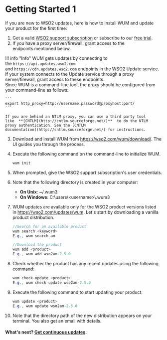 # Getting Started 1

If you are new to WSO2 updates, here is how to install WUM and update
your product for the first time:

1.  Get a valid [WSO2 support
    subscription](https://wso2.com/subscription) or subscribe to
    our [free trial](https://wso2.com/subscription/free-trial).
2.  If you have a proxy server/firewall, grant access to the
    endpoints mentioned below.

!!! info "Info"
    WUM gets updates by connecting to the `https://api.updates.wso2.com`
    and `https://cdn.updates.wso2.com` endpoints in the WSO2 Update
    service. If your system connects to the Update service through
    a proxy server/firewall, grant access to these endpoints.  
    Since WUM is a command-line tool, the proxy should be configured
    from your command-line as follows: 

    ```
    export http_proxy=http://username:password@proxyhost:port/
    ```

    If you are behind an NTLM proxy, you can use a third party tool
    like  **[CNTLM](http://cntlm.sourceforge.net/)**  to do the NTLM
    proxy authentication. See the [CNTLM
    documentation](http://cntlm.sourceforge.net/) for instructions.

3.  Download and install WUM from <https://wso2.com/wum/download/>. The
    UI guides you through the process.
4.  Execute the following command on the command-line to initialize
    WUM. 

    ``` java
    wum init
    ```

5.  When prompted, give the WSO2 support subscription's user
    credentials.

6.  Note that the following directory is created in your computer:

    -   **On Unix**: \~/.wum3
    -   **On Windows**: C:\\users\\&lt;username&gt;\\.wum3

7.  WUM updates are available only for the WSO2 product versions listed
    in <https://wso2.com/updates/wum>. Let's start by downloading a
    vanilla product distribution.

    ``` java
    //Search for an available product
    wum search <keyword>
    E.g., wum search am

    //Download the product
    wum add <product>
    E.g., wum add wso2am-2.5.0
    ```

8.  Check whether the product has any recent updates using the following
    command:

    ``` java
    wum check-update <product>
    E.g., wum check-update wso2am-2.5.0
    ```

9.  Execute the following command to start updating your product:

    ``` java
    wum update <product>
    E.g., wum update wso2am-2.5.0
    ```

10. Note that the directory path of the new distribution appears on your
    terminal. You also get an email with details.

#### What's next? [Get continuous updates](Getting-Continuous-Updates_103318234.html).

  
